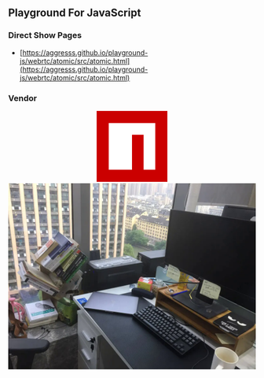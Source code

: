 ## Playground For JavaScript

### Direct Show Pages

- [https://aggresss.github.io/playground-js/webrtc/atomic/src/atomic.html](https://aggresss.github.io/playground-js/webrtc/atomic/src/atomic.html)

### Vendor

<p align="center">
  <a href="https://www.npmjs.com/"><img src="./images/npm_logo.png" alt="npm"></a>
  <a href="https://developer.mozilla.org/"><img src="./images/mdn_logo.png" alt="mdn"></a>
</p>